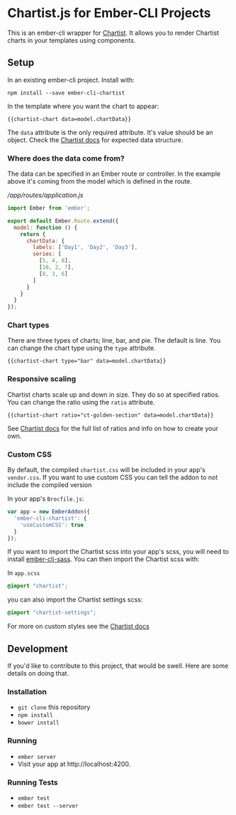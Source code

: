 # Chartist.js for Ember-CLI Projects

This is an ember-cli wrapper for [Chartist](https://github.com/gionkunz/chartist-js).
It allows you to render Chartist charts in your templates using components.

## Setup

In an existing ember-cli project. Install with:

```
npm install --save ember-cli-chartist
```

In the template where you want the chart to appear:

```
{{chartist-chart data=model.chartData}}
```

The `data` attribute is the only required attribute. It's value should be an object. Check the [Chartist docs](http://gionkunz.github.io/chartist-js/getting-started.html#as-simple-as-it-can-get) for expected data structure.

### Where does the data come from?

The data can be specified in an Ember route or controller. In the example above it's coming from the model which is defined in the route.

*/app/routes/application.js*
```javascript
import Ember from 'ember';

export default Ember.Route.extend({
  model: function () {
    return {
      chartData: {
        labels: ['Day1', 'Day2', 'Day3'],
        series: [
          [5, 4, 8],
          [10, 2, 7],
          [8, 3, 6]
        ]
      }
    }
  }
});
```

### Chart types

There are three types of charts; line, bar, and pie. The default is line. You can change the chart type using the `type` attribute.

```
{{chartist-chart type="bar" data=model.chartData}}
```

### Responsive scaling

Chartist charts scale up and down in size. They do so at specified ratios. You can change the ratio using the `ratio` attribute.

```
{{chartist-chart ratio="ct-golden-section" data=model.chartData}}
```

See [Chartist docs](http://gionkunz.github.io/chartist-js/getting-started.html#creating-a-chart-using-aspect-ratios) for the full list of ratios and info on how to create your own.

### Custom CSS

By default, the compiled `chartist.css` will be included in your app's `vendor.css`. If you want to use custom CSS you can tell the addon to not include the compiled version

In your app's `Brocfile.js`:

```javascript
var app = new EmberAddon({
  'ember-cli-chartist': {
    'useCustomCSS': true
  }
});
```

If you want to import the Chartist scss into your app's scss, you will need to install
[ember-cli-sass](https://www.npmjs.com/package/ember-cli-sass). You can then import the Chartist scss with:

In `app.scss`
```scss
@import "chartist";
```

you can also import the Chartist settings scss:

```scss
@import "chartist-settings";
```

For more on custom styles see the [Chartist docs](http://gionkunz.github.io/chartist-js/getting-started.html#the-sass-way)

## Development

If you'd like to contribute to this project, that would be swell. Here are some details on doing that.

### Installation

* `git clone` this repository
* `npm install`
* `bower install`

### Running

* `ember server`
* Visit your app at http://localhost:4200.

### Running Tests

* `ember test`
* `ember test --server`
